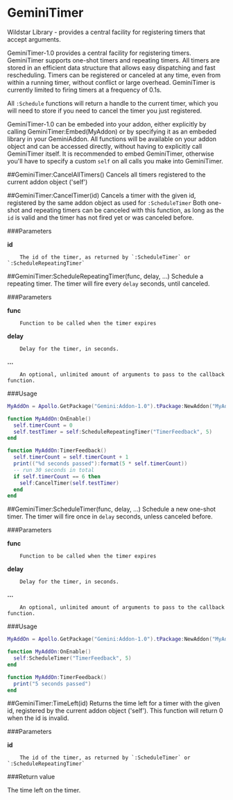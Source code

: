 GeminiTimer
===========

Wildstar Library - provides a central facility for registering timers that accept arguments.

GeminiTimer-1.0 provides a central facility for registering timers. 
GeminiTimer supports one-shot timers and repeating timers. All timers are stored in an efficient data structure that allows easy dispatching and fast rescheduling. Timers can be registered or canceled at any time, even from within a running timer, without conflict or large overhead.
GeminiTimer is currently limited to firing timers at a frequency of 0.1s.

All `:Schedule` functions will return a handle to the current timer, which you will need to store if you need to cancel the timer you just registered.

GeminiTimer-1.0 can be embeded into your addon, either explicitly by calling GeminiTimer:Embed(MyAddon) or by specifying it as an embeded library in your GeminiAddon. All functions will be available on your addon object and can be accessed directly, without having to explicitly call GeminiTimer itself.
It is recommended to embed GeminiTimer, otherwise you'll have to specify a custom `self` on all calls you make into GeminiTimer.



##GeminiTimer:CancelAllTimers()
Cancels all timers registered to the current addon object ('self')



##GeminiTimer:CancelTimer(id)
Cancels a timer with the given id, registered by the same addon object as used for `:ScheduleTimer` Both one-shot and repeating timers can be canceled with this function, as long as the `id` is valid and the timer has not fired yet or was canceled before.

###Parameters

**id**

		The id of the timer, as returned by `:ScheduleTimer` or `:ScheduleRepeatingTimer`


##GeminiTimer:ScheduleRepeatingTimer(func, delay, ...)
Schedule a repeating timer. 
The timer will fire every `delay` seconds, until canceled.

###Parameters

**func**

		Function to be called when the timer expires

**delay**

		Delay for the timer, in seconds.
**...**

		An optional, unlimited amount of arguments to pass to the callback function.

###Usage

```lua
MyAddOn = Apollo.GetPackage("Gemini:Addon-1.0").tPackage:NewAddon("MyAddOn", false, {}, "Gemini:Timer-1.0")

function MyAddOn:OnEnable()
  self.timerCount = 0
  self.testTimer = self:ScheduleRepeatingTimer("TimerFeedback", 5)
end

function MyAddOn:TimerFeedback()
  self.timerCount = self.timerCount + 1
  print(("%d seconds passed"):format(5 * self.timerCount))
  -- run 30 seconds in total
  if self.timerCount == 6 then
    self:CancelTimer(self.testTimer)
  end
end
```


##GeminiTimer:ScheduleTimer(func, delay, ...)
Schedule a new one-shot timer. 
The timer will fire once in `delay` seconds, unless canceled before.

###Parameters

**func**

		Function to be called when the timer expires

**delay**

		Delay for the timer, in seconds.

**...**

		An optional, unlimited amount of arguments to pass to the callback function.

###Usage

```lua
MyAddOn = Apollo.GetPackage("Gemini:Addon-1.0").tPackage:NewAddon("MyAddOn", false, {}, "Gemini:Timer-1.0")

function MyAddOn:OnEnable()
  self:ScheduleTimer("TimerFeedback", 5)
end

function MyAddOn:TimerFeedback()
  print("5 seconds passed")
end
```


##GeminiTimer:TimeLeft(id)
Returns the time left for a timer with the given id, registered by the current addon object ('self'). 
This function will return 0 when the id is invalid.

###Parameters

**id**

		The id of the timer, as returned by `:ScheduleTimer` or `:ScheduleRepeatingTimer`

###Return value

The time left on the timer.